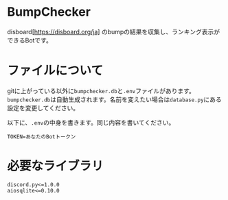 # BumpChecker
disboard[https://disboard.org/ja] のbumpの結果を収集し、ランキング表示ができるBotです。

# ファイルについて
gitに上がっている以外に`bumpchecker.db`と`.env`ファイルがあります。
`bumpchecker.db`は自動生成されます。名前を変えたい場合は`database.py`にある設定を変更してください。

以下に、`.env`の中身を書きます。同じ内容を書いてください。

```text
TOKEN=あなたのBotトークン
```

# 必要なライブラリ
```text
discord.py<=1.0.0
aiosqlite<=0.10.0
```